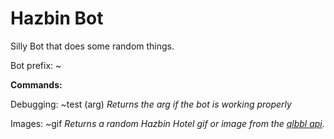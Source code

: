 # Hazbin Bot
Silly Bot that does some random things.

Bot prefix: ~

**Commands:**

Debugging:
~test (arg)
*Returns the arg if the bot is working properly*

Images:
~gif
*Returns a random Hazbin Hotel gif or image from the [qlbbl api](https://github.com/Qlbbl1111/Qlbbl-API).*